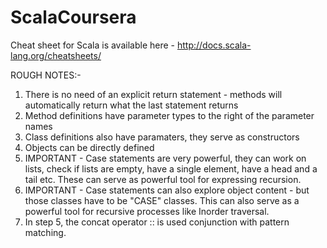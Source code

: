 # ScalaCoursera

Cheat sheet for Scala is available here - http://docs.scala-lang.org/cheatsheets/

ROUGH NOTES:-

1. There is no need of an explicit return statement - methods will automatically return what the last statement returns
2. Method definitions have parameter types to the right of the parameter names
3. Class definitions also have paramaters, they serve as constructors
4. Objects can be directly defined
5. IMPORTANT - Case statements are very powerful, they can work on lists, check if lists are empty, have a single element, have a head and a tail etc. These can serve as powerful tool for expressing recursion.
6. IMPORTANT - Case statements can also explore object content - but those classes have to be "CASE" classes. This can also serve as a powerful tool for recursive processes like Inorder traversal.
7. In step 5, the concat operator :: is used conjunction with pattern matching. 

